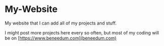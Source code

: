 # My-Website
My website that I can add all of my projects and stuff.

I might post more projects here every so often, but most of my coding will be on [https://www.beneedum.com](beneedum.com)
